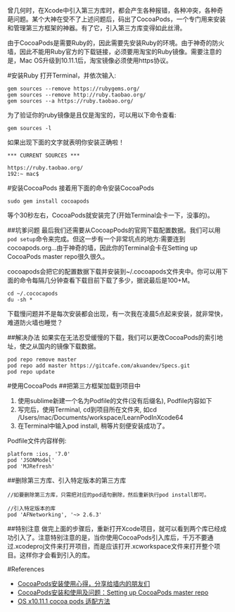 曾几何时，在Xcode中引入第三方库时，都会产生各种报错，各种冲突，各种奇葩问题。某个大神在受不了上述问题后，码出了CocoaPods，一个专门用来安装和管理第三方框架的神器。有了它，引入第三方库变得如此丝滑。

由于CocoaPods是需要Ruby的，因此需要先安装Ruby的环境。由于神奇的防火墙，因此不能用Ruby官方的下载链接，必须要用淘宝的Ruby镜像。需要注意的是，Mac OS升级到10.11.1后，淘宝镜像必须使用https协议。

#安装Ruby
打开Terminal，并依次输入: 

```
gem sources --remove https://rubygems.org/
gem sources --remove http://ruby.taobao.org/
gem sources --a https://ruby.taobao.org/
```
为了验证你的ruby镜像是且仅是淘宝的，可以用以下命令查看: 

```
gem sources -l
```

如果出现下面的文字就表明你安装正确啦！

```
*** CURRENT SOURCES ***

https://ruby.taobao.org/
192:~ mac$ 
```

#安装CocoaPods
接着用下面的命令安装CocoaPods

```
sudo gem install cocoapods
```
等个30秒左右，CocoaPods就安装完了(开始Terminal会卡一下，没事的)。


##坑爹问题
最后我们还需要从CocoapPods的官网下载配置数据。我们可以用`pod setup`命令来完成。但这一步有一个非常坑点的地方:需要连到cocoapods.org...由于神奇的墙，因此你的Terminal会卡在Setting up CocoaPods master repo很久很久。

cocoapods会把它的配置数据下载并安装到~/.cocoapods文件夹中。你可以用下面的命令每隔几分钟查看下载目前下载了多少，据说最后是100+M。

```
cd ~/.cococapods
du -sh *
```

下载慢问题并不是每次安装都会出现，有一次我在凌晨5点起来安装，就非常快，难道防火墙也睡觉？

##解决办法
如果实在无法忍受缓慢的下载，我们可以更改CocoaPods的索引地址，使之从国内的镜像下载数据。

```
pod repo remove master
pod repo add master https://gitcafe.com/akuandev/Specs.git
pod repo update
```

#使用CocoaPods
##把第三方框架加载到项目中
1. 使用sublime新建一个名为Podfile的文件(没有后缀名), Podfile内容如下
2. 写完后，使用Terminal, cd到项目所在文件夹, 如cd /Users/mac/Documents/workspace/LearnPodInXcode64
3. 在Terminal中输入pod install, 稍等片刻便安装成功了。

Podfile文件内容样例: 

```
platform :ios, '7.0'
pod 'JSONModel'
pod 'MJRefresh'
```

##删除第三方库、引入特定版本的第三方库

```
//如要删除第三方库，只需把对应的pod语句删除，然后重新执行pod install即可。

//引入特定版本的库
pod 'AFNetworking', '~> 2.6.3'
```

##特别注意
做完上面的步骤后，重新打开Xcode项目，就可以看到两个库已经成功引入了。注意特别注意的是，当你使用CocoaPods引入库后，千万不要通过.xcodeproj文件来打开项目，而是应该打开.xcworkspace文件来打开整个项目。这样你才会看到引入的库。



#References
* [CocoaPods安装使用心得，分享给墙内的朋友们](http://www.cocoachina.com/bbs/read.php?tid=277900)
* [CocoaPods安装和使用及问题：Setting up CocoaPods master repo](http://my.oschina.net/w11h22j33/blog/206129)
* [OS x10.11.1 cocoa pods 适配方法](http://www.jianshu.com/p/e8b2d560e808)

